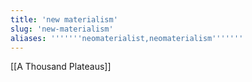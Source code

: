 ```yaml
---
title: 'new materialism'
slug: 'new-materialism'
aliases: '''''''neomaterialist,neomaterialism'''''''
---
```


[[A Thousand Plateaus]]